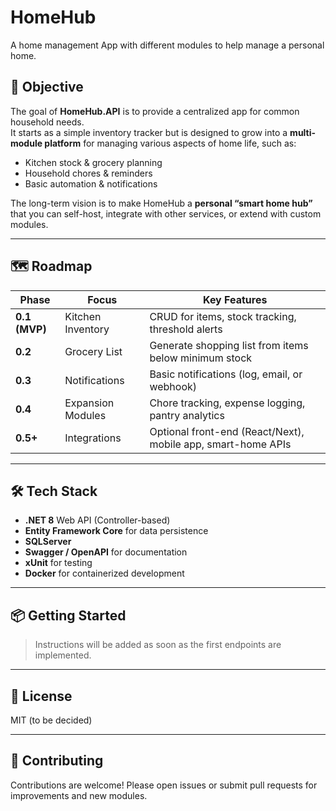# HomeHub
A home management App with different modules to help manage a personal home.

## 🚀 Objective

The goal of **HomeHub.API** is to provide a centralized app for common household needs.  
It starts as a simple inventory tracker but is designed to grow into a **multi-module platform** for managing various aspects of home life, such as:

- Kitchen stock & grocery planning  
- Household chores & reminders  
- Basic automation & notifications  

The long-term vision is to make HomeHub a **personal “smart home hub”** that you can self-host, integrate with other services, or extend with custom modules.

---

## 🗺️ Roadmap

| Phase | Focus | Key Features |
|-------|-------|--------------|
| **0.1 (MVP)** | Kitchen Inventory | CRUD for items, stock tracking, threshold alerts |
| **0.2** | Grocery List | Generate shopping list from items below minimum stock |
| **0.3** | Notifications | Basic notifications (log, email, or webhook) |
| **0.4** | Expansion Modules | Chore tracking, expense logging, pantry analytics |
| **0.5+** | Integrations | Optional front-end (React/Next), mobile app, smart-home APIs |

---

## 🛠️ Tech Stack

- **.NET 8** Web API (Controller-based)  
- **Entity Framework Core** for data persistence  
- **SQLServer**  
- **Swagger / OpenAPI** for documentation  
- **xUnit** for testing  
- **Docker** for containerized development

---

## 📦 Getting Started

> Instructions will be added as soon as the first endpoints are implemented.

---

## 📜 License

MIT (to be decided)

---

## 🤝 Contributing

Contributions are welcome! Please open issues or submit pull requests for improvements and new modules.
